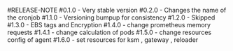 #RELEASE-NOTE
#0.1.0 - Very stable version
#0.2.0 - Changes the name of the cronjob
#1.1.0 - Versioning bumpup for consistency
#1.2.0 - Skipped
#1.3.0 - EBS tags and Encryption
#1.4.0 - change prometheus memory requests
#1.4.1 - change calculation of pods
#1.5.0 - change resources config of agent
#1.6.0 - set resources for ksm , gateway , reloader